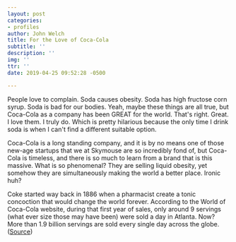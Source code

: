 ```yaml
---
layout: post
categories:
- profiles
author: John Welch
title: For the Love of Coca-Cola
subtitle: ''
description: ''
img: ''
ttr: ''
date: 2019-04-25 09:52:28 -0500

---
```

People love to complain. Soda causes obesity. Soda has high fructose corn syrup. Soda is bad for our bodies. Yeah, maybe these things are all true, but Coca-Cola as a company has been GREAT for the world. That's right. Great. I love them. I truly do. Which is pretty hilarious because the only time I drink soda is when I can't find a different suitable option.

Coca-Cola is a long standing company, and it is by no means one of those new-age startups that we at Skymouse are so incredibly fond of, but Coca-Cola is timeless, and there is so much to learn from a brand that is this massive. What is so phenomenal? They are selling liquid obesity, yet somehow they are simultaneously making the world a better place. Ironic huh? 

Coke started way back in 1886 when a pharmacist create a tonic concoction that would change the world forever. According to the World of Coca-Cola website, during that first year of sales, only around 9 servings (what ever size those may have been) were sold a day in Atlanta. Now? More than 1.9 billion servings are sold every single day across the globe. ([Source](https://www.worldofcoca-cola.com/about-us/coca-cola-history/ "about-us-coca-cola-history"))